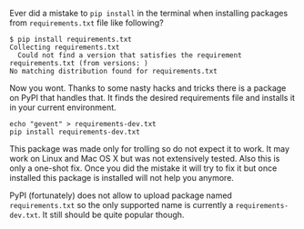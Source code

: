 Ever did a mistake to `pip install` in the terminal when installing packages
from `requirements.txt` file like following?

    $ pip install requirements.txt
    Collecting requirements.txt
      Could not find a version that satisfies the requirement requirements.txt (from versions: )
    No matching distribution found for requirements.txt

Now you wont. Thanks to some nasty hacks and tricks there is a package on PyPI
that handles that. It finds the desired requirements file and installs it in
your current environment.

    echo "gevent" > requirements-dev.txt
    pip install requirements-dev.txt

This package was made only for trolling so do not expect it to work. It may
work on Linux and Mac OS X but was not extensively tested. Also this is only
a one-shot fix. Once you did the mistake it will try to fix it but once 
installed this package is installed will not help you anymore.

PyPI (fortunately) does not allow to upload package named `requirements.txt` so the
only supported name is currently a `requirements-dev.txt`. It still should be
quite popular though.
